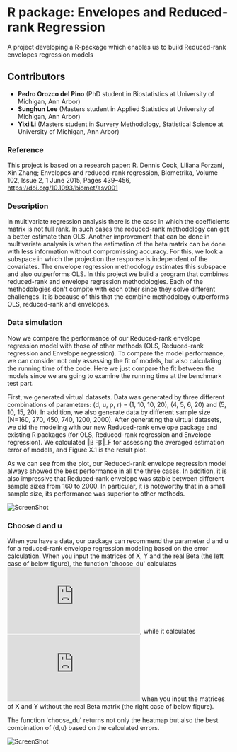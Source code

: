 # R package: Envelopes and Reduced-rank Regression

A project developing a R-package which enables us to build Reduced-rank envelopes regression models

## Contributors

* __Pedro Orozco del Pino__ (PhD student in Biostatistics at University of Michigan, Ann Arbor)
* __Sunghun Lee__ (Masters student in Applied Statistics at University of Michigan, Ann Arbor)
* __Yixi Li__ (Masters student in Survery Methodology, Statistical Science at University of Michigan, Ann Arbor)

### Reference

This project is based on a research paper: 
R. Dennis Cook, Liliana Forzani, Xin Zhang; Envelopes and reduced-rank regression, Biometrika, Volume 102, Issue 2, 1 June 2015, Pages 439–456, https://doi.org/10.1093/biomet/asv001


### Description

In multivariate regression analysis there is the case in which the coefficients matrix is not full rank. In such cases the reduced-rank methodology can get a better estimate than OLS. Another improvement that can be done in multivariate analysis is when the estimation of the beta matrix can be done with less information without compromissing accuracy. For this, we look a subspace in which the projection the response is independent of the covariates. The envelope regression methodology estimates this subspace and also outperforms OLS. In this project we build a program that combines reduced-rank and envelope regression methodologies. Each of the methodologies don't compite with each other since they solve different challenges. It is because of this that the combine methodology outperforms OLS, reduced-rank and envelopes.

### Data simulation
 
Now we compare the performance of our Reduced-rank envelope regression model with those of other methods (OLS, Reduced-rank regression and Envelope regression). To compare the model performance, we can consider not only assessing the fit of models, but also calculating the running time of the code. Here we just compare the fit between the models since we are going to examine the running time at the benchmark test part.

First, we generated virtual datasets. Data was generated by three different combinations of parameters: (d, u, p, r) = (1, 10, 10, 20), (4, 5, 6, 20) and (5, 10, 15, 20). In addition, we also generate data by different sample size (N=160, 270, 450, 740, 1200, 2000). After generating the virtual datasets, we did the modeling with our new Reduced-rank envelope package and existing R packages (for OLS, Reduced-rank regression and Envelope regression). We calculated ‖β ̂-β‖_F for assessing the averaged estimation error of models, and Figure X.1 is the result plot.

As we can see from the plot, our Reduced-rank envelope regression model always showed the best performance in all the three cases. In addition, it is also impressive that Reduced-rank envelope was stable between different sample sizes from 160 to 2000. In particular, it is noteworthy that in a small sample size, its performance was superior to other methods.

![ScreenShot](https://github.com/shnlee-ds/Rpackages-Envelopes_and_ReducedRankReg/blob/master/simulation.png)


### Choose d and u

When you have a data, our package can recommend the parameter d and u for a reduced-rank envelope regression modeling based on the error calculation. When you input the matrices of X, Y and the real Beta (the left case of below figure), the function 'choose_du' calculates  ![](https://latex.codecogs.com/gif.latex?%5Cleft%20%5C%7C%20%5Chat%7B%5Cbeta%7D-%5Cbeta%20%5Cright%20%5C%7C_F), while it calculates ![](https://latex.codecogs.com/gif.latex?AIC%20%3D%202N_%7BRE%7D%20-%202L_%7Bu%2Cd%7D%20%3D%20%28p&plus;r-d%29d&plus;r%28r&plus;1%29/2%20-%202%5Chat%7BL%7D_%7Bu%2Cd%7D) when you input the matrices of X and Y without the real Beta matrix (the right case of below figure).

The function 'choose_du' returns not only the heatmap but also the best combination of (d,u) based on the calculated errors.

![ScreenShot](https://github.com/shnlee-ds/Rpackages-Envelopes_and_ReducedRankReg/blob/master/choosedu.png) 
